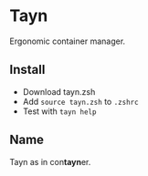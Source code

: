 # Tayn

Ergonomic container manager.

## Install

* Download tayn.zsh
* Add `source tayn.zsh` to `.zshrc`
* Test with `tayn help`

## Name

Tayn as in con**tayn**er.
